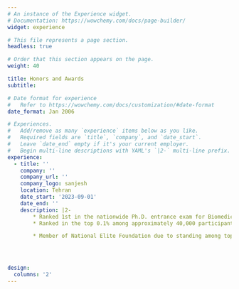 ```yaml
---
# An instance of the Experience widget.
# Documentation: https://wowchemy.com/docs/page-builder/
widget: experience

# This file represents a page section.
headless: true

# Order that this section appears on the page.
weight: 40

title: Honors and Awards
subtitle:

# Date format for experience
#   Refer to https://wowchemy.com/docs/customization/#date-format
date_format: Jan 2006

# Experiences.
#   Add/remove as many `experience` items below as you like.
#   Required fields are `title`, `company`, and `date_start`.
#   Leave `date_end` empty if it's your current employer.
#   Begin multi-line descriptions with YAML's `|2-` multi-line prefix.
experience:
  - title: ''
    company: ''
    company_url: ''
    company_logo: sanjesh
    location: Tehran
    date_start: '2023-09-01'
    date_end: ''
    description: |2-
        * Ranked 1st in the nationwide Ph.D. entrance exam for Biomedical Engineering (Bioelectric) 
        * Ranked in the top 0.1% among approximately 40,000 participants in the nationwide M.Sc. entrance exam for Electrical Engineering.

        * Member of National Elite Foundation due to standing among top students of university


  

design:
  columns: '2'
---
```

